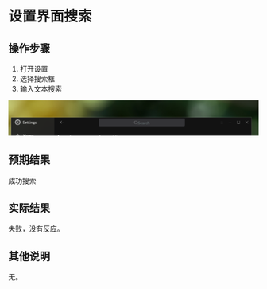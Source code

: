# 设置界面搜索

## 操作步骤
1. 打开设置
2. 选择搜索框
3. 输入文本搜索

![设置界面搜索](./img/设置界面搜索-1.png)

## 预期结果
成功搜索
## 实际结果
失败，没有反应。
## 其他说明
无。
